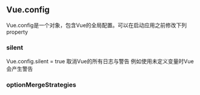 ## Vue.config
Vue.config是一个对象，包含Vue的全局配置。可以在启动应用之前修改下列property

### silent
Vue.config.silent = true
取消Vue的所有日志与警告
例如使用未定义变量时Vue会产生警告
### optionMergeStrategies
